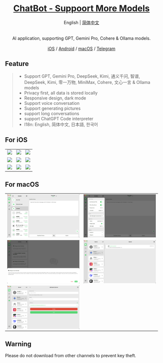 <div align="center">

<h1 align="center"><a href="https://apps.apple.com/app/id6499505508">ChatBot - Suppoort More Models<a/></h1>

<center>English | <a href="https://github.com/ChatBot-All/chatbot-app/blob/README/Chinese.md">简体中文</a></center>
<br /><br />
AI application, supporting GPT, Gemini Pro, Cohere & Ollama
models.
<br /><br />
<center> <a href="https://apps.apple.com/app/id6499505508">iOS</a> / <a href="https://github.com/ChatBot-All/chatbot-app/releases">Android</a> / <a href="https://apps.apple.com/app/id6499505508" >macOS</a> / <a href="https://t.me/chatbot_all" >Telegram</a> </center>
</div>

## Feature

> * Support GPT, Gemini Pro, DeepSeek, Kimi, 通义千问, 智谱, DeepSeek, Kimi, 零一万物, MiniMax, Cohere, 文心一言 & Ollama models
>* Privacy first, all data is stored locally
>* Responsive design, dark mode
>* Support voice conversation
>* Support generating pictures
>* support long conversations
>* support ChatGPT Code interpreter
>* I18n: English, 简体中文, 日本語, 한국어

## For iOS

<table>

<tr>

<td><center><img src="https://github.com/ChatBot-All/chatbot-app/blob/README/art/1.PNG"  /></center></td>
<td><center><img src="https://github.com/ChatBot-All/chatbot-app/blob/README/art/2.PNG"   /></center></td>
<td><center><img src="https://github.com/ChatBot-All/chatbot-app/blob/README/art/3.PNG"   /></center></td>

</tr>

<tr>

<td><center><img src="https://github.com/ChatBot-All/chatbot-app/blob/README/art/4.PNG"  /></center></td>
<td><center><img src="https://github.com/ChatBot-All/chatbot-app/blob/README/art/5.PNG" /></center></td>
<td><center><img src="https://github.com/ChatBot-All/chatbot-app/blob/README/art/6.PNG"  /></center></td>

</tr>
<tr>

<td><center><img src="https://github.com/ChatBot-All/chatbot-app/blob/README/art/7.PNG" /></center></td>
<td><center><img src="https://github.com/ChatBot-All/chatbot-app/blob/README/art/8.PNG"   /></center></td>
<td><center><img src="https://github.com/ChatBot-All/chatbot-app/blob/README/art/9.PNG"  /></center></td>

</tr>
</table>

## For macOS

<table>

<tr>

<td><center><img src="https://github.com/ChatBot-All/chatbot-app/blob/README/art/mac_1.png"   /></center></td>
<td><center><img src="https://github.com/ChatBot-All/chatbot-app/blob/README/art/mac_2.png"   /></center></td>
</tr>
<tr>
<td><center><img src="https://github.com/ChatBot-All/chatbot-app/blob/README/art/mac_3.png"  /></center></td>
<td><center><img src="https://github.com/ChatBot-All/chatbot-app/blob/README/art/mac_4.png" /></center></td>

</tr>
<tr>
<td><center><img src="https://github.com/ChatBot-All/chatbot-app/blob/README/art/mac_5.png"  /></center></td>

</tr>

</table>

## Warning

Please do not download from other channels to prevent key theft.
